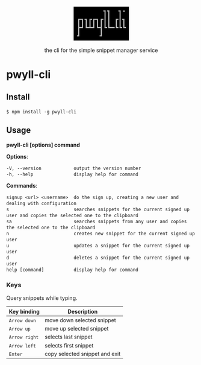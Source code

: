 <div align="center">
  <p>
    <img src="https://github.com/carvilsi/pwyll-cli/blob/main/img/pwyll-cli.png" alt="pwyll-cli" >
  </p>
  <p>the cli for the simple snippet manager service</p>
</div>

# pwyll-cli

## Install

`$ npm install -g pwyll-cli`

## Usage

**pwyll-cli [options] command**

**Options**:

    -V, --version            output the version number
    -h, --help               display help for command


**Commands**:

    signup <url> <username>  do the sign up, creating a new user and dealing with configuration
    s                        searches snippets for the current signed up user and copies the selected one to the clipboard
    sa                       searches snippets from any user and copies the selected one to the clipboard
    n                        creates new snippet for the current signed up user
    u                        updates a snippet for the current signed up user
    d                        deletes a snippet for the current signed up user
    help [command]           display help for command

### Keys

Query snippets while typing.

|  Key binding  |         Description            |
|---------------|--------------------------------|
| `Arrow down`  | move down selected snippet     |
| `Arrow up`    | move up selected snippet       |
| `Arrow right` | selects last snippet           |
| `Arrow left`  | selects first snippet          |
| `Enter`       | copy selected snippet and exit |

